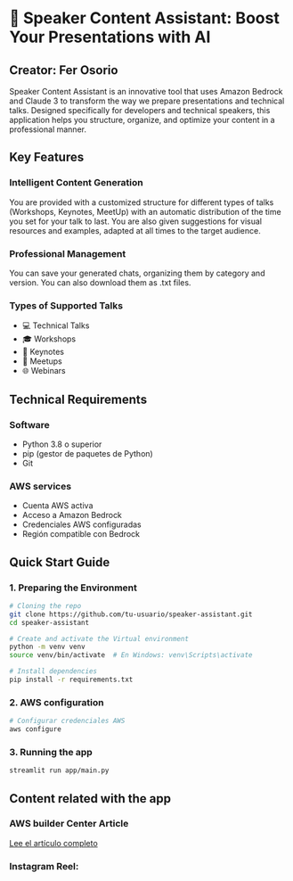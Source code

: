 # 🎤 Speaker Content Assistant: Boost Your Presentations with AI
##  Creator: Fer Osorio

Speaker Content Assistant is an innovative tool that uses Amazon Bedrock and Claude 3 to transform the way we prepare presentations and technical talks. Designed specifically for developers and technical speakers, this application helps you structure, organize, and optimize your content in a professional manner.

## Key Features

### Intelligent Content Generation
You are provided with a customized structure for different types of talks (Workshops, Keynotes, MeetUp) with an automatic distribution of the time you set for your talk to last. You are also given suggestions for visual resources and examples, adapted at all times to the target audience.

### Professional Management
You can save your generated chats, organizing them by category and version. You can also download them as .txt files.

### Types of Supported Talks
- 💻 Technical Talks
- 🎓 Workshops
- 🎪 Keynotes
- 🤝 Meetups
- 🌐 Webinars


## Technical Requirements

### Software
- Python 3.8 o superior
- pip (gestor de paquetes de Python)
- Git

### AWS services
- Cuenta AWS activa
- Acceso a Amazon Bedrock
- Credenciales AWS configuradas
- Región compatible con Bedrock

## Quick Start Guide

### 1. Preparing the Environment
```bash
# Cloning the repo
git clone https://github.com/tu-usuario/speaker-assistant.git
cd speaker-assistant

# Create and activate the Virtual environment
python -m venv venv
source venv/bin/activate  # En Windows: venv\Scripts\activate

# Install dependencies
pip install -r requirements.txt
```

### 2. AWS configuration
```bash
# Configurar credenciales AWS
aws configure
```

### 3. Running the app
```bash
streamlit run app/main.py
```

## Content related with the app
### AWS builder Center Article
[Lee el artículo completo](https://builder.aws.com/content/33SECW8jhihqY8VgW6KYQM26NWB/creando-un-asistente-para-speakers-con-amazon-bedrock-de-developer-a-presentador)
### Instagram Reel: 
